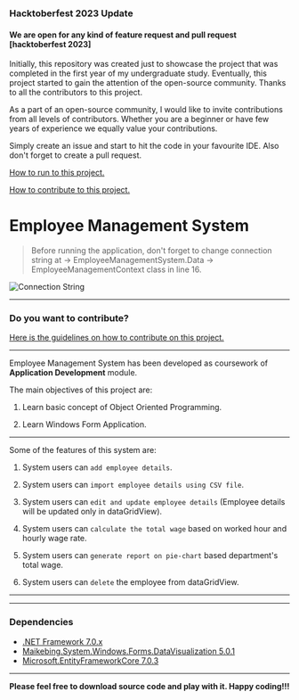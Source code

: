 ### Hacktoberfest 2023 Update
#### We are open for any kind of feature request and pull request [hacktoberfest 2023]
Initially, this repository was created just to showcase the project that was completed in the first year of my undergraduate study. Eventually, this project started to gain the attention of the open-source community. Thanks to all the contributors to this project.

As a part of an open-source community, I would like to invite contributions from all levels of contributors. Whether you are a beginner or have few years of experience we equally value your contributions.

Simply create an issue and start to hit the code in your favourite IDE. Also don't forget to create a pull request.

[How to run to this project.](https://github.com/kiranshahi/Employee-Management-System/blob/master/HOW_TO_RUN.md "Guidelines for running Employee Management System")

[How to contribute to this project.](https://github.com/kiranshahi/Employee-Management-System/blob/master/CONTRIBUTING.md "Contribution guidelines for Employee Management System")

# Employee Management System

> Before running the application, don't forget to change connection string at -> EmployeeManagementSystem.Data -> EmployeeManagementContext class in line 16.

![Connection String](/Screenshots/connection.png "Connection String")

---
### Do you want to contribute?

[Here is the guidelines on how to contribute on this project.](https://github.com/kiranshahi/Employee-Management-System/blob/master/CONTRIBUTING.md "Contribution guidelines for Employee Management System")

---

Employee Management System has been developed as coursework of **Application Development** module.



The main objectives of this project are:



1. Learn basic concept of Object Oriented Programming.



2. Learn Windows Form Application.

---

Some of the features of this system are:



1. System users can `add employee details`.


2. System users can `import employee details using CSV file`.


3. System users can `edit and update employee details` (Employee details will be updated only in dataGridView).


4. System users can `calculate the total wage` based on worked hour and hourly wage rate.



5. System users can `generate report on pie-chart` based department's total wage.


6. System users can `delete` the employee from dataGridView.

---

---
### Dependencies
- [.NET Framework 7.0.x](https://dotnet.microsoft.com/en-us/download/dotnet/7.0)
- [Maikebing.System.Windows.Forms.DataVisualization 5.0.1](https://www.nuget.org/packages/Maikebing.System.Windows.Forms.DataVisualization/5.0.1?_src=template)
- [Microsoft.EntityFrameworkCore 7.0.3](https://learn.microsoft.com/en-us/ef/core/)
---
**Please feel free to download source code and play with it. Happy coding!!!** 
